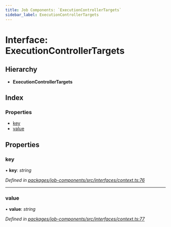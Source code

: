 ```yaml
---
title: Job Components: `ExecutionControllerTargets`
sidebar_label: ExecutionControllerTargets
---
```


# Interface: ExecutionControllerTargets

## Hierarchy

* **ExecutionControllerTargets**

## Index

### Properties

* [key](executioncontrollertargets.md#key)
* [value](executioncontrollertargets.md#value)

## Properties

###  key

• **key**: *string*

*Defined in [packages/job-components/src/interfaces/context.ts:76](https://github.com/terascope/teraslice/blob/b843209f9/packages/job-components/src/interfaces/context.ts#L76)*

___

###  value

• **value**: *string*

*Defined in [packages/job-components/src/interfaces/context.ts:77](https://github.com/terascope/teraslice/blob/b843209f9/packages/job-components/src/interfaces/context.ts#L77)*
